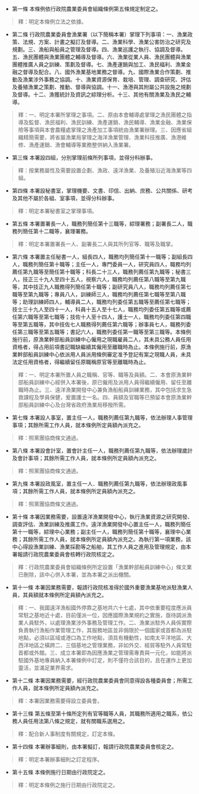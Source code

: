 * 第一條 本條例依行政院農業委員會組織條例第五條規定制定之。

> 釋：明定本條例立法之依據。

* 第二條 行政院農業委員會漁業署（以下簡稱本署）掌理下列事項：一、漁業政策、法規、方案、計畫之擬訂及督導。二、漁業科學、漁業公害防治之研究及規劃。三、漁船與船員之管理及督導。四、漁業巡護之執行、協調及督導。五、漁民團體與漁業團體之輔導及督導。六、漁業從業人員、漁民團體與漁業團體推廣人員之訓練、策劃及督導。七、漁產運銷與加工、漁民福利、漁業金融之督導及配合。八、國外漁業基地業務之督導。九、國際漁業合作策劃、推動及漁業涉外事務之協調。十、漁業資源保育、栽培、管理、調查研究、評估及養殖漁業之策劃、推動、督導與協調。十一、漁港與其附屬公共設施之規劃及督導。十二、漁獲統計及資訊之綜理分析。十三、其他有關漁業及漁民之輔導。

> 釋：一、明定本署所掌理之事項。二、原由本會輔導處掌理之漁民團體之指導及監督、漁民福利、漁民訓練、漁產運銷、漁民輔導、漁業金融、漁業保險等事項與本會農糧處掌理之漁產加工事項統由漁業署辦理。三、因應省組織精簡需要，將省屬漁業局掌理之海洋漁業管理、漁業科技推廣、漁港維修、漁產運銷、漁會輔導等業務整併納入漁業署。

* 第三條 本署設四組，分別掌理前條所列事項，並得分科辦事。

> 釋：按業務屬性及需要設置企劃、漁政、遠洋漁業、及養殖沿近海漁業等四組。

* 第四條 本署設秘書室，掌理機要、文書、印信、出納、庶務、公共關係、研考及其他不屬於各組、室事項，並得分科辦事。

> 釋：明定本署秘書室之掌理事項。

* 第五條 本署置署長一人，職務列簡任第十三職等，綜理署務；副署長二人，職務列簡任第十二職等，襄理署務。

> 釋：明定本署置署長一人、副署長二人與其所列官等、職等及職掌。

* 第六條 本署置主任秘書一人，組長四人，職務均列簡任第十一職等；副組長四人，職務列簡任第十職等；主任一人，專門委員一人，研究員四人，職務均列薦任第九職等至簡任第十職等；科長二十三人，職務列薦任第九職等；秘書三人，技正三十九人至四十五人，視察六人，職務均列薦任第八職等至第九職等，其中技正九人職務得列簡任第十職等；副研究員八人，職務均列薦任第七職等至第九職等；專員八人，訓練師三人，職務均列薦任第七職等至第八職等；助理訓練師四人，輔導員二人，職務均列委任第五職等至薦任第七職等；技士三十九人至四十一人，科員十五人至十七人，職務均列委任第五職等或薦任第六職等至第七職等；技佐十人至十四人，護士一人，職務均列委任第四職等至第五職等，其中技佐七人職務得列薦任第六職等；辦事員七人，職務列委任第三職等至第五職等；書記六人，職務列委任第一職等至第三職等。本條例施行前，原漁業幹部船員訓練中心僱用之現職雇員二人，其未具公務人員任用資格者，得占用前項書記職缺繼續其僱用至離職時為止。本條例施行前，原漁業幹部船員訓練中心依派用人員派用條例審定准予登記有案之現職人員，未具法定任用資格者，得繼續留任原職稱原官等至離職時為止。

> 釋：一、明定本署所置人員之職稱、官等、職等及員額。二、本會原漁業幹部船員訓練中心經併入本署後，原已僱用及派用人員得繼續僱用、留任至離職時為止。三、遠洋漁業開發中心兼負漁船船員訓練業務，其中包括求生急救課程及學員保健，爰置護士一名。四、員額及官職等已預留本會原漁業幹部船員訓練中心及台灣省政府漁業局移撥所需。

* 第七條 本署設人事室，置主任一人，職務列薦任第九職等，依法辦理人事管理事項；其餘所需工作人員，就本條例所定員額內派充之。

> 釋：照黨團協商條文通過。

* 第八條 本署設會計室，置會計主任一人，職務列薦任第九職等，依法辦理歲計及會計事項；其餘所需工作人員，就本條例所定員額內派充之。

> 釋：照黨團協商條文通過。

* 第九條 本署設政風室，置主任一人．職務列薦任第九職等，依法辦理政風事項；其餘所需工作人員，就本條例所定員額內派充之。

> 釋：照黨團協商條文通過。

* 第十條 本署因業務需要，設置遠洋漁業開發中心，執行漁業資源之研究開發、調查評估、漁業訓練及推廣工作。遠洋漁業開發中心置主任一人，職務列簡任第十一職等，綜理中心業務；副主任一人，職務列簡任第十職等，襄理中心業務；其餘所需工作人員，就本條例所定員額內派充之。為執行第一項業務，該中心得設漁業訓練、漁業採勘等之船舶，其工作人員之進用及管理規定，由本署報請行政院農業委員會核轉行政院核定之。

> 釋：行政院農業委員會組織條例所定設置「漁業幹部船員訓練中心」條文業已刪除，該中心併入本署，並為本署之派出機關。

* 第十一條 本署因業務需要，報請行政院核准得於國外重要漁業基地派駐漁業人員，其員額就本條例所定員額內派充之。

> 釋：一、我國遠洋漁船國外停靠之基地共六十七處，其中依重要程度應派員常駐之基地近十處，目前僅派一位，因應國際漁業規約之實施，亟待調派漁業人員駐外，以處理漁業涉外事務及管理工作。二、漁業派駐外人員係實際負責執行漁船作業管理工作，其服務地區並非侷限於一個國家或首都為派駐地點，必須以區域或港口為工作地點，須具有機動性，如南太平洋地區、大西洋地區之橫跨二、三個基地之管理業務，非如外交、經貿等駐外人員常駐首都或外館。三、成立本署即為因應漁業之管理需專責與一元化，如能將派駐國外基地專員納入本署條例中訂定，則不僅符合該目的，且在運作上更加靈活，並滿足業界需求。

* 第十二條 本署因業務需要，經行政院農業委員會同意得設各種委員會；所需工作人員，就本條例所定員額內派充之。

> 釋：本署因業務需要得設立委員會。

* 第十三條 第五條至第十條所定列有官等職等人員，其職務所適用之職系，依公務人員任用法第八條之規定，就有關職系選用之。

> 釋：配合新人事制度有關規定，訂定本條。

* 第十四條 本署辦事細則，由本署擬訂，報請行政院農業委員會核定之。

> 釋：明定本署辦事細則之訂定程序。

* 第十五條 本條例施行日期由行政院定之。

> 釋：明定本條例之施行日期由行政院定之。

